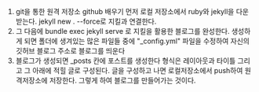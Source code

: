 1. git을 통한 원격 저장소 github 배우기
먼저 로컬 저장소에서 ruby와 jekyll을 다운받는다.
jekyll new . --force로 지킬과 연결한다.
2. 그 다음에 bundle exec jekyll serve 로 지킬을 활용한 블로그를 완성한다.
생성하게 되면 폴더에 생겨있는 많은 파일들 중에 "_config.yml" 파일을 수정하여 자신의 깃허브 블로그 주소로 블로그를 띄운다
3. 블로그가 생성되면 _posts 칸에 포스트를 생성한다
형식은 레이아웃과 타이틀 그리고 그 아래에 적힐 글로 구성된다. 글을 구성하고 나면 로컬저장소에서 push하여 원격저장소에 저장한다.
그렇게 하여 블로그를 만들어가는 것이다.
